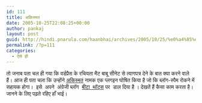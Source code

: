 ```yaml
---
id: 111
title: अकिस्मत
date: 2005-10-25T22:08:25+00:00
author: pankaj
layout: post
guid: http://hindi.pnarula.com/haanbhai/archives/2005/10/25/%e0%a4%85%e0%a4%95%e0%a4%bf%e0%a4%b8%e0%a5%8d%e0%a4%ae%e0%a4%a4/
permalink: /?p=111
categories:
  - ऐसे ही
---
```

तो जनाब पता चल ही गया कि वर्डप्रैस के रचियता मैट बाबू सीनेट से त्यागपत्र देने के बात क्या करने वाले हैं। आज ही पता चला कि उन्होंने [अकिस्मत](http://akismet.com/) नामक एक प्लगइन घोषित किया है जो कि ब्लॉग-स्पैम रोकने में सहायक होगा।&nbsp; इसे&nbsp; अपने&nbsp; अंग्रेजी ब्लॉग&nbsp; [बीटा&nbsp; थॉट्स](http://pnarula.com) पर&nbsp; डाल दिया है । देखतें हैं कैसा काम करता है। जानने के लिए पढ़ते रहिए हाँ भाई।
